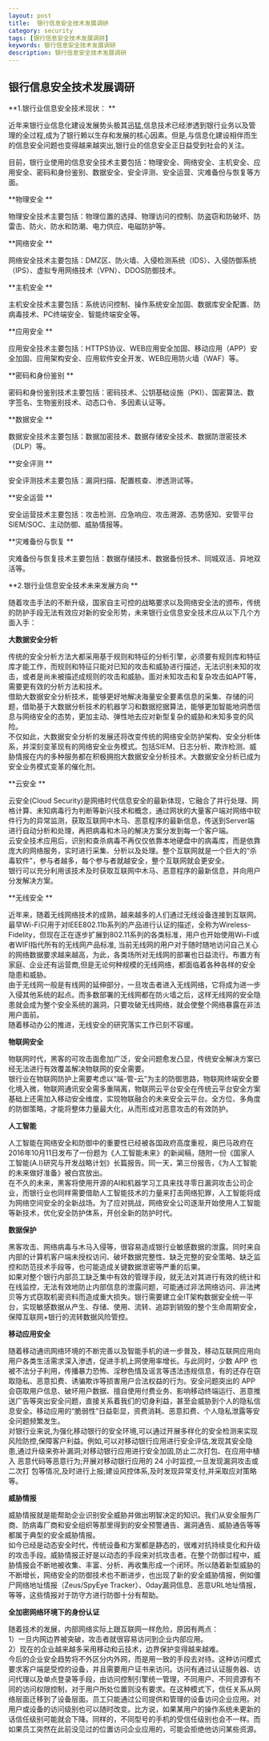 ```yaml
---
layout: post
title:  银行信息安全技术发展调研
category: security
tags: [银行信息安全技术发展调研]
keywords: 银行信息安全技术发展调研
description: 银行信息安全技术发展调研
---  
```


## 银行信息安全技术发展调研  

**1.银行业信息安全技术现状： **  

近年来银行业信息化建设发展势头极其迅猛,信息技术已经渗透到银行业务以及管理的全过程,成为了银行赖以生存和发展的核心因素。但是,与信息化建设相伴而生的信息安全问题也变得越来越突出,银行业的信息安全正日益受到社会的关注。  

目前，银行业使用的信息安全技术主要包括：物理安全、网络安全、主机安全、应用安全、密码和身份鉴别、数据安全、安全评测、安全运营、灾难备份与恢复等方面。  

**物理安全 **   

物理安全技术主要包括：物理位置的选择、物理访问的控制、防盗窃和防破坏、防雷击、防火、防水和防潮、电力供应、电磁防护等。  

**网络安全  **  
 

网络安全技术主要包括：DMZ区、防火墙、入侵检测系统（IDS）、入侵防御系统（IPS）、虚拟专用网络技术（VPN）、DDOS防御技术。  

**主机安全   **  


主机安全技术主要包括：系统访问控制、操作系统安全加固、数据库安全配置、防病毒技术、PC终端安全、智能终端安全等。  

**应用安全   **  

应用安全技术主要包括：HTTPS协议、WEB应用安全加固、移动应用（APP）安全加固、应用架构安全、应用软件安全开发、WEB应用防火墙（WAF）等。  
 
**密码和身份鉴别  **    

密码和身份鉴别技术主要包括：密码技术、公钥基础设施（PKI）、国密算法、数字签名、生物鉴别技术、动态口令、多因素认证等。  

**数据安全    **  

数据安全技术主要包括：数据加密技术、数据存储安全技术、数据防泄密技术（DLP）等。  

**安全评测  **  

安全评测技术主要包括：漏洞扫描、配置核查、渗透测试等。  

**安全运营 **   

安全运营技术主要包括：攻击检测、应急响应、攻击溯源、态势感知、安管平台SIEM/SOC、主动防御、威胁情报等。  

**灾难备份与恢复 **   

灾难备份与恢复技术主要包括：数据存储技术、数据备份技术、同城双活、异地双活等。  


**2.银行业信息安全技术未来发展方向  **    


随着攻击手法的不断升级，国家自主可控的战略要求以及网络安全法的颁布，传统的防护手段无法有效应对新的安全形势，未来银行业信息安全技术应从以下几个方面入手：  

**大数据安全分析**    

传统的安全分析方法大都采用基于规则和特征的分析引擎，必须要有规则库和特征库才能工作，而规则和特征只能对已知的攻击和威胁进行描述，无法识别未知的攻击，或者是尚未被描述成规则的攻击和威胁。面对未知攻击和复杂攻击如APT等，需要更有效的分析方法和技术。  
借助大数据安全分析技术，能够更好地解决海量安全要素信息的采集、存储的问题，借助基于大数据分析技术的机器学习和数据挖据算法，能够更加智能地洞悉信息与网络安全的态势，更加主动、弹性地去应对新型复杂的威胁和未知多变的风险。  
不仅如此，大数据安全分析的发展还将改变传统的网络安全防护架构、安全分析体系，并深刻变革现有的网络安全业务模式。包括SIEM、日志分析、欺诈检测、威胁情报在内的多种服务都在积极拥抱大数据安全分析技术。大数据安全分析已成为安全业务模式变革的催化剂。  

**云安全 **   

云安全(Cloud Security)是网络时代信息安全的最新体现，它融合了并行处理、网格计算、未知病毒行为判断等新兴技术和概念，通过网状的大量客户端对网络中软件行为的异常监测，获取互联网中木马、恶意程序的最新信息，传送到Server端进行自动分析和处理，再把病毒和木马的解决方案分发到每一个客户端。  
云安全技术应用后，识别和查杀病毒不再仅仅依靠本地硬盘中的病毒库，而是依靠庞大的网络服务，实时进行采集、分析以及处理。整个互联网就是一个巨大的“杀毒软件”，参与者越多，每个参与者就越安全，整个互联网就会更安全。  
银行可以充分利用该技术及时获取互联网中木马、恶意程序的最新信息，并向用户分发解决方案。  

**无线安全  **   

近年来，随着无线网络技术的成熟，越来越多的人们通过无线设备连接到互联网。最早Wi-Fi只用于对IEEE802.11b系列的产品进行认证的描述，全称为Wireless-Fidelity，但现在正在逐步扩展到802.11系列的各类标准，用户也开始使用Wi-Fi或者WIFI指代所有的无线网产品标准,  当前无线网的用户对于随时随地访问自己关心的网络数据要求越来越高，为此，各类场所对无线网的部署也日益流行。布置方有家庭、企业还有运营商,但是无论何种规模的无线网络，都面临着各种各样的安全隐患和威胁。  
由于无线网一般是有线网的延伸部分，一旦攻击者进入无线网络，它将成为进一步入侵其他系统的起点。而多数部署的无线网都在防火墙之后，这样无线网的安全隐患就会成为整个安全系统的漏洞，只要攻破无线网络，就会使整个网络暴露在非法用户面前。  
随着移动办公的推进，无线安全的研究落实工作已刻不容缓。  

**物联网安全**    

物联网时代，黑客的可攻击面愈加广泛，安全问题愈发凸显，传统安全解决方案已经无法进行有效覆盖解决物联网的安全需要。  
银行业在物联网防护上需要考虑以“端-管-云”为主的防御思路，物联网终端安全要化境入微，物联网通讯安全需多重隔离，物联网云平台安全在传统云平台安全方案基础上还需加入移动安全维度，实现物联融合的未来安全云平台。全方位、多角度的防御策略，才能将整体力量最大化，从而形成对恶意攻击的有效防护。

**人工智能**    

人工智能在网络安全和防御中的重要性已经被各国政府高度重视，奥巴马政府在2016年10月11日发布了一份题为《人工智能未来》的新闻稿，随附一份《国家人工智能(A.I)研究与开发战略计划》长篇报告。同一天，第三份报告，《为人工智能的未来做好准备》被白宫放出。  
在不久的未来，黑客将使用开源的AI和机器学习工具来找寻零日漏洞攻击公司企业，而银行业也同样需要借助人工智能技术的力量来打击网络犯罪，人工智能将成为网络空间安全的全新战场。为了应对挑战，网络安全公司逐渐开始使用人工智能等新技术，优化安全防护体系，开创全新的防护时代。    

**数据保护**     

黑客攻击、网络病毒与木马入侵等，很容易造成银行业敏感数据的泄露。同时来自内部的计算机客户端未授权访问、破坏数据完整性、缺乏完整的安全策略、缺乏监控和防范技术手段等，也可能造成关键数据泄密等严重的后果。  
如果对整个银行内部员工缺乏集中有效的管理手段，就无法对其进行有效的统计和在线监控，无法有效地防止内部信息的泄露问题，可能通过非法网络访问、非法拷贝等方式窃取机密资料而造成重大损失。银行需要建立全IT架构数据安全统一平台，实现敏感数据从产生、存储、使用、流转、追踪到销毁的整个生命周期安全，保障互联网+银行的流转数据风险管控。  

**移动应用安全**    

随着移动通讯网络环境的不断完善以及智能手机的进一步普及，移动互联网应用向用户各类生活需求深入渗透，促进手机上网使用率增长。与此同时，少数 APP 也被不法分子利用，传播暴力恐怖、淫秽色情及谣言等违法违规信息，有的还存在窃取隐私、恶意扣费、诱骗欺诈等损害用户合法权益的行为。安全问题突出的 APP 会窃取用户信息、破坏用户数据、擅自使用付费业务、影响移动终端运行、恶意推送广告等突出安全问题，直接关系着我们的切身利益，甚至会威胁到个人的隐私信息安全。移动应用的“脆弱性”日益彰显，资费消耗、恶意扣费、个人隐私泄露等安全问题频繁发生。  
对银行业来说,为强化移动银行的安全环境,可以通过开展多样化的安全检测来实现风险防控,保障客户利益。例如,可以对移动银行应用进行安全评估,发现其安全隐 患,通过升级来弥补漏洞;对移动银行应用进行安全加固,防止二次打包、在应用中植入 恶意代码等恶意行为;开展对移动银行应用的 24 小时监控,一旦发现漏洞攻击或二次打 包等情况,及时进行上报;建设风控体系,及时发现异常支付,并采取应对策略等。  

**威胁情报**    

威胁情报就是能帮助企业识别安全威胁并做出明智决定的知识。我们从安全服务厂商、防病毒厂商和安全组织等那里得到的安全预警通告、漏洞通告、威胁通告等等都属于典型的安全威胁情报。  
如今已经是动态安全时代，传统设备和方案都是静态的，很难对抗持续变化和升级的攻击手段。威胁情报正好是以动态的手段来对抗攻击者。在整个防御过程中，威胁情报会不断地被收集、丰富、分析、再收集形成一个闭环。所以随着新型威胁的不断增长，网络安全的防御技术也不断进步，也出现了新的安全威胁情报，例如僵尸网络地址情报（Zeus/SpyEye Tracker）、0day漏洞信息、恶意URL地址情报，等等，这些情报对于防守方进行防御十分有帮助。  


**全加密网络环境下的身份认证**    

随着技术的发展，内部网络实际上跟互联网一样危险，原因有两点：  
1）一旦内网边界被突破，攻击者就很容易访问到企业内部应用。  
2）现在的企业越来越多采用移动和云技术，边界保护变得越来越难。  
今后的企业安全趋势将不外区分内外网，而是用一致的手段去对待。这种访问模式要求客户端是受控的设备，并且需要用户证书来访问。访问有通过认证服务器、访问代理以及单点登录等手段，由访问控制引擎统一管理，不同用户、不同资源有不同的访问权限控制，对于用户所处位置则没有要求。在这种模式下，信任关系从网络层面迁移到了设备层面。员工只能通过公司提供和管理的设备访问企业应用。对用户或设备的访问级别也可以随时改变。比方说，如果某用户的操作系统未更新的话信任级别可能就会下降。同样的，不同型号的手机的受信任级别也会不一样。而如果员工突然在此前没见过的位置访问企业应用的，可能会拒绝他访问某些资源。  












		


